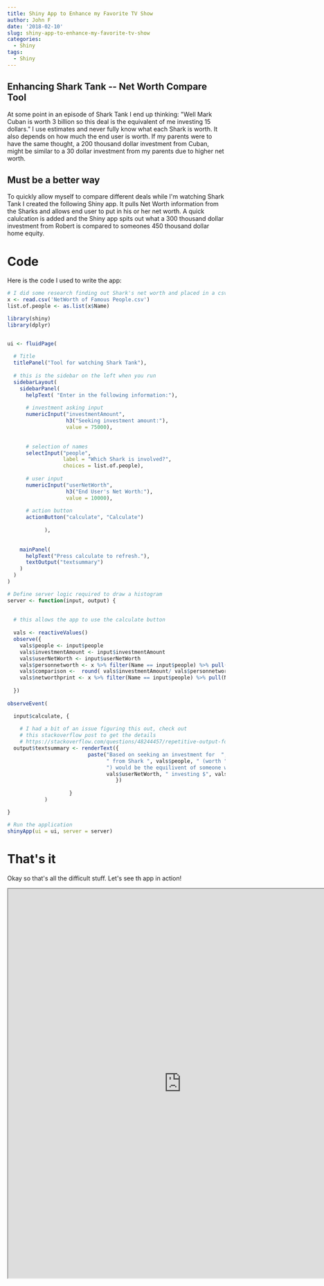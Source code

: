 ```yaml
---
title: Shiny App to Enhance my Favorite TV Show
author: John F
date: '2018-02-10'
slug: shiny-app-to-enhance-my-favorite-tv-show
categories:
  - Shiny
tags:
  - Shiny
---
```



## Enhancing Shark Tank -- Net Worth Compare Tool

At some point in an episode of Shark Tank I end up thinking: "Well Mark Cuban is worth 3 billion so this deal is the equivalent of me investing 15 dollars." I use estimates and never fully know what each Shark is worth. It also depends on how much the end user is worth. If my parents were to have the same thought, a 200 thousand dollar investment from Cuban, might be similar to a 30 dollar investment from my parents due to higher net worth. 

## Must be a better way 

To quickly allow myself to compare different deals while I'm watching Shark Tank I created the following Shiny app. It pulls Net Worth information from the Sharks and allows end user to put in his or her net worth. A quick calulcation is added and the Shiny app spits out what a 300 thousand dollar investment from Robert is compared to someones 450 thousand dollar home equity. 

# Code 

Here is the code I used to write the app:


```r
# I did some research finding out Shark's net worth and placed in a csv 
x <- read.csv('NetWorth of Famous People.csv')
list.of.people <- as.list(x$Name)

library(shiny)
library(dplyr)


ui <- fluidPage(
   
  # Title 
  titlePanel("Tool for watching Shark Tank"),
  
  # this is the sidebar on the left when you run 
  sidebarLayout(
    sidebarPanel(
      helpText( "Enter in the following information:"),
      
      # investment asking input            
      numericInput("investmentAmount",
                   h3("Seeking investment amount:"),
                   value = 75000),
      
      
      # selection of names
      selectInput("people",
                  label = "Which Shark is involved?",
                  choices = list.of.people),
      
      # user input            
      numericInput("userNetWorth",
                   h3("End User's Net Worth:"),
                   value = 10000),
      
      # action button
      actionButton("calculate", "Calculate")
              
            ), 
      
                  
    mainPanel(
      helpText("Press calculate to refresh."),
      textOutput("textsummary")
    )
  )
)

# Define server logic required to draw a histogram
server <- function(input, output) {
  
  
  # this allows the app to use the calculate button 
  
  vals <- reactiveValues()
  observe({
    vals$people <- input$people
    vals$investmentAmount <- input$investmentAmount
    vals$userNetWorth <- input$userNetWorth
    vals$personnetworth <- x %>% filter(Name == input$people) %>% pull(Networth)
    vals$comparison <-  round( vals$investmentAmount/ vals$personnetworth * vals$userNetWorth, 2)
    vals$networthprint <- x %>% filter(Name == input$people) %>% pull(Networthprint)
    
  })
  
observeEvent(

  input$calculate, {
    
    # I had a bit of an issue figuring this out, check out 
    # this stackoverflow post to get the details     
    # https://stackoverflow.com/questions/48244457/repetitive-output-for-shiny-rendertext
  output$textsummary <- renderText({
                          paste("Based on seeking an investment for  ", vals$investmentAmount, 
                                " from Shark ", vals$people, " (worth ", vals$networthprint,
                                ") would be the equilivent of someone worth ",
                                vals$userNetWorth, " investing $", vals$comparison)
                                   })
  
                    }
            )

}

# Run the application 
shinyApp(ui = ui, server = server)
```


# That's it

Okay so that's all the difficult stuff. Let's see th app in action!


 <div class="iframe_container">
 
 
  <iframe width="800" height="900" src="https://jpf5046.shinyapps.io/NetWorthCompareTool/" frameborder="1" allowfullscreen></iframe>
</div>
 


